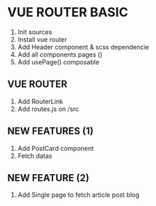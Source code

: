 # VUE ROUTER BASIC

1. Init sources
2. Install vue router
3. Add Header component & scss dependencie
4. Add all components pages ()
5. Add usePage() composable


## VUE ROUTER
1. Add RouterLink
2. Add routes.js on /src

## NEW FEATURES (1)
1. Add PostCard component
2. Fetch datas

## NEW FEATURE (2)
1. Add Single page to fetch article post blog